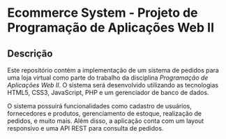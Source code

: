 # **Ecommerce System - Projeto de Programação de Aplicações Web II**

## **Descrição**
Este repositório contém a implementação de um sistema de pedidos para uma loja virtual como parte do trabalho da disciplina *Programação de Aplicações Web II*. O sistema será desenvolvido utilizando as tecnologias HTML5, CSS3, JavaScript, PHP e um gerenciador de banco de dados.

O sistema possuirá funcionalidades como cadastro de usuários, fornecedores e produtos, gerenciamento de estoque, realização de pedidos, e muito mais. Além disso, a aplicação conta com um layout responsivo e uma API REST para consulta de pedidos.
